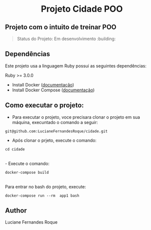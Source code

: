 <h1 align="center">Projeto Cidade POO</h1>

## Projeto com o intuito de treinar POO

>Status do Projeto: Em desenvolvimento :building:

## Dependências
Este projeto usa a linguagem Ruby possui as seguintes dependências:

Ruby >= 3.0.0

- Install Docker ([documentação](https://docs.docker.com/install/overview/))
- Install Docker Compose ([documentação](https://docs.docker.com/compose/install/))

## Como executar o projeto:
- Para executar o projeto, voce precisara clonar o projeto em sua máquina, execuntado o comando a seguir:
~~~
git@github.com:LucianeFernandesRoque/cidade.git
~~~
- Após clonar o prjeto, execute o comando:
~~~
cd cidade
~~~ 
<br>
- Execute o comando:

~~~
docker-compose build
~~~

<br>
Para entrar no bash do projeto, execute:

~~~
docker-compose run --rm  app1 bash
~~~

## Author
Luciane Fernandes Roque
